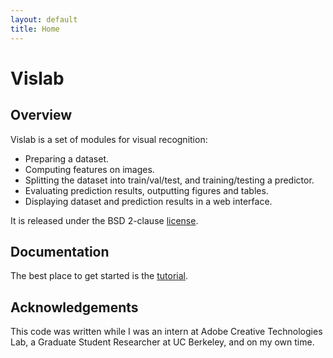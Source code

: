 ```yaml
---
layout: default
title: Home
---
```

# Vislab

## Overview

Vislab is a set of modules for visual recognition:

- Preparing a dataset.
- Computing features on images.
- Splitting the dataset into train/val/test, and training/testing a predictor.
- Evaluating prediction results, outputting figures and tables.
- Displaying dataset and prediction results in a web interface.

It is released under the BSD 2-clause [license]({{site.repo}}/blob/master/LICENSE.txt).

## Documentation

The best place to get started is the [tutorial](/tutorial.html).

## Acknowledgements

This code was written while I was an intern at Adobe Creative Technologies Lab, a Graduate Student Researcher at UC Berkeley, and on my own time.
